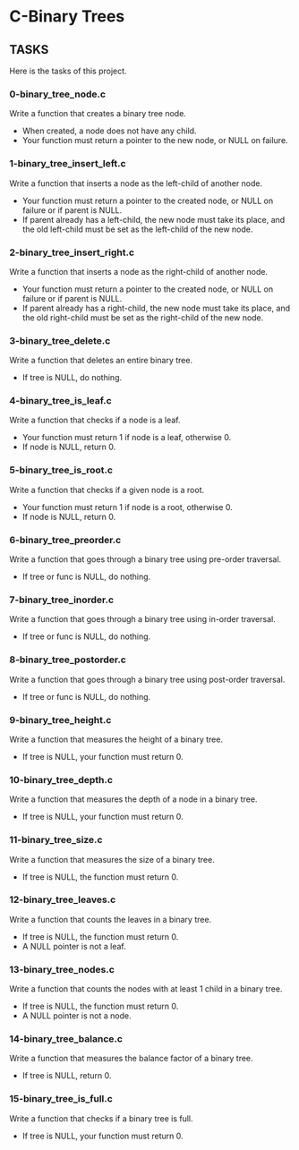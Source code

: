 # C-Binary Trees

## TASKS
Here is the tasks of this project.

### 0-binary_tree_node.c
Write a function that creates a binary tree node.
- When created, a node does not have any child.
- Your function must return a pointer to the new node, or NULL on failure.

### 1-binary_tree_insert_left.c
Write a function that inserts a node as the left-child of another node.
- Your function must return a pointer to the created node, or NULL on failure or if parent is NULL.
- If parent already has a left-child, the new node must take its place, and the old left-child must be set as the left-child of the new node.

### 2-binary_tree_insert_right.c
Write a function that inserts a node as the right-child of another node.
- Your function must return a pointer to the created node, or NULL on failure or if parent is NULL.
- If parent already has a right-child, the new node must take its place, and the old right-child must be set as the right-child of the new node.

### 3-binary_tree_delete.c
Write a function that deletes an entire binary tree.
- If tree is NULL, do nothing.

### 4-binary_tree_is_leaf.c
Write a function that checks if a node is a leaf.
- Your function must return 1 if node is a leaf, otherwise 0.
- If node is NULL, return 0.

### 5-binary_tree_is_root.c
Write a function that checks if a given node is a root.
- Your function must return 1 if node is a root, otherwise 0.
- If node is NULL, return 0.

### 6-binary_tree_preorder.c
Write a function that goes through a binary tree using pre-order traversal.
- If tree or func is NULL, do nothing.

### 7-binary_tree_inorder.c
Write a function that goes through a binary tree using in-order traversal.
- If tree or func is NULL, do nothing.

### 8-binary_tree_postorder.c
Write a function that goes through a binary tree using post-order traversal.
- If tree or func is NULL, do nothing.

### 9-binary_tree_height.c
Write a function that measures the height of a binary tree.
- If tree is NULL, your function must return 0.

### 10-binary_tree_depth.c
Write a function that measures the depth of a node in a binary tree.
- If tree is NULL, your function must return 0.

### 11-binary_tree_size.c
Write a function that measures the size of a binary tree.
- If tree is NULL, the function must return 0.

### 12-binary_tree_leaves.c
Write a function that counts the leaves in a binary tree.
- If tree is NULL, the function must return 0.
- A NULL pointer is not a leaf.

### 13-binary_tree_nodes.c
Write a function that counts the nodes with at least 1 child in a binary tree.
- If tree is NULL, the function must return 0.
- A NULL pointer is not a node.

### 14-binary_tree_balance.c
Write a function that measures the balance factor of a binary tree.
- If tree is NULL, return 0.

### 15-binary_tree_is_full.c
Write a function that checks if a binary tree is full.
- If tree is NULL, your function must return 0.
